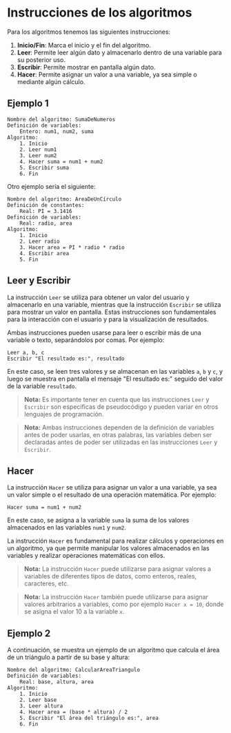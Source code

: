 # Instrucciones de los algoritmos

Para los algoritmos tenemos las siguientes instrucciones:

1. **Inicio/Fin**: Marca el inicio y el fin del algoritmo.
2. **Leer**: Permite leer algún dato y almacenarlo dentro de una variable para su posterior uso.
3. **Escribir**: Permite mostrar en pantalla algún dato.
4. **Hacer**: Permite asignar un valor a una variable, ya sea simple o mediante algún cálculo.

## Ejemplo 1

```text
Nombre del algoritmo: SumaDeNumeros
Definición de variables:
    Entero: num1, num2, suma
Algoritmo:
    1. Inicio
    2. Leer num1
    3. Leer num2
    4. Hacer suma = num1 + num2
    5. Escribir suma
    6. Fin
```

Otro ejemplo sería el siguiente:

```text
Nombre del algoritmo: AreaDeUnCírculo
Definición de constantes:
    Real: PI = 3.1416
Definición de variables:
    Real: radio, area
Algoritmo:
    1. Inicio
    2. Leer radio
    3. Hacer area = PI * radio * radio
    4. Escribir area
    5. Fin
```

## Leer y Escribir

La instrucción `Leer` se utiliza para obtener un valor del usuario y almacenarlo en una variable, mientras que la
instrucción `Escribir` se utiliza para mostrar un valor en pantalla. Estas instrucciones son fundamentales para la
interacción con el usuario y para la visualización de resultados.

Ambas instrucciones pueden usarse para leer o escribir más de una variable o texto, separándolos por comas. Por ejemplo:

```text
Leer a, b, c
Escribir "El resultado es:", resultado
```

En este caso, se leen tres valores y se almacenan en las variables `a`, `b` y `c`, y luego se muestra en pantalla el
mensaje "El resultado es:" seguido del valor de la variable `resultado`.

> **Nota:** Es importante tener en cuenta que las instrucciones `Leer` y `Escribir` son específicas de pseudocódigo y
> pueden variar en otros lenguajes de programación.

> **Nota:** Ambas instrucciones dependen de la definición de variables antes de poder usarlas, en otras palabras, las
> variables deben ser declaradas antes de poder ser utilizadas en las instrucciones `Leer` y `Escribir`.

## Hacer

La instrucción `Hacer` se utiliza para asignar un valor a una variable, ya sea un valor simple o el resultado de una
operación matemática. Por ejemplo:

```text
Hacer suma = num1 + num2
```

En este caso, se asigna a la variable `suma` la suma de los valores almacenados en las variables `num1` y `num2`.

La instrucción `Hacer` es fundamental para realizar cálculos y operaciones en un algoritmo, ya que permite manipular
los valores almacenados en las variables y realizar operaciones matemáticas con ellos.

> **Nota:** La instrucción `Hacer` puede utilizarse para asignar valores a variables de diferentes tipos de datos, como
> enteros, reales, caracteres, etc.

> **Nota:** La instrucción `Hacer` también puede utilizarse para asignar valores arbitrarios a variables, como por
> ejemplo `Hacer x = 10`, donde se asigna el valor 10 a la variable `x`.

## Ejemplo 2

A continuación, se muestra un ejemplo de un algoritmo que calcula el área de un triángulo a partir de su base y altura:

```text
Nombre del algoritmo: CalcularAreaTriangulo
Definición de variables:
    Real: base, altura, area
Algoritmo:
    1. Inicio
    2. Leer base
    3. Leer altura
    4. Hacer area = (base * altura) / 2
    5. Escribir "El área del triángulo es:", area
    6. Fin
```